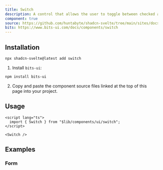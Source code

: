 ```yaml
---
title: Switch
description: A control that allows the user to toggle between checked and not checked.
component: true
source: https://github.com/huntabyte/shadcn-svelte/tree/main/sites/docs/src/lib/registry/default/ui/switch
bits: https://www.bits-ui.com/docs/components/switch
---
```


<script>
  import { ComponentPreview, ManualInstall } from '$lib/components/docs';
</script>

<ComponentPreview name="switch-demo">

<div></div>

</ComponentPreview>

## Installation

```bash
npx shadcn-svelte@latest add switch
```

<ManualInstall>

1. Install `bits-ui`:

```bash
npm install bits-ui
```

2. Copy and paste the component source files linked at the top of this page into your project.

</ManualInstall>

## Usage

```svelte
<script lang="ts">
  import { Switch } from "$lib/components/ui/switch";
</script>

<Switch />
```

## Examples

### Form

<ComponentPreview name="switch-form">

<div></div>

</ComponentPreview>
